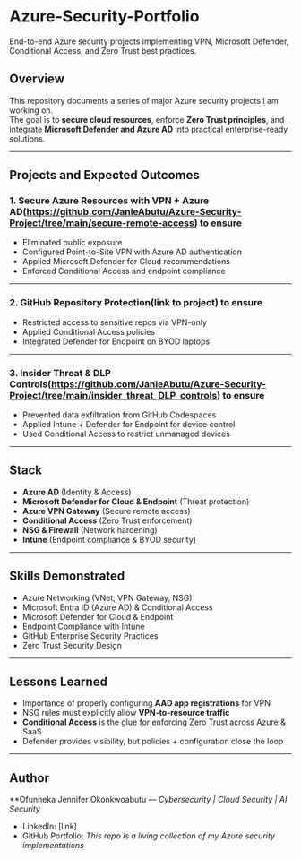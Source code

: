 # Azure-Security-Portfolio
End-to-end Azure security projects implementing VPN, Microsoft Defender, Conditional Access, and Zero Trust best practices.


##  Overview
This repository documents a series of major Azure security projects I am working on.  
The goal is to **secure cloud resources**, enforce **Zero Trust principles**, and integrate **Microsoft Defender and Azure AD** into practical enterprise-ready solutions.

---

##  Projects and Expected Outcomes

### 1. Secure Azure Resources with VPN + Azure AD(https://github.com/JanieAbutu/Azure-Security-Project/tree/main/secure-remote-access) to ensure
- Eliminated public exposure  
- Configured Point-to-Site VPN with Azure AD authentication  
- Applied Microsoft Defender for Cloud recommendations  
- Enforced Conditional Access and endpoint compliance  

---

### 2. GitHub Repository Protection(link to project) to ensure
- Restricted access to sensitive repos via VPN-only  
- Applied Conditional Access policies  
- Integrated Defender for Endpoint on BYOD laptops  

---

### 3. Insider Threat & DLP Controls(https://github.com/JanieAbutu/Azure-Security-Project/tree/main/insider_threat_DLP_controls) to ensure
- Prevented data exfiltration from GitHub Codespaces  
- Applied Intune + Defender for Endpoint for device control  
- Used Conditional Access to restrict unmanaged devices  

---

##  Stack
- **Azure AD** (Identity & Access)  
- **Microsoft Defender for Cloud & Endpoint** (Threat protection)  
- **Azure VPN Gateway** (Secure remote access)  
- **Conditional Access** (Zero Trust enforcement)  
- **NSG & Firewall** (Network hardening)  
- **Intune** (Endpoint compliance & BYOD security)  

---

##  Skills Demonstrated

- Azure Networking (VNet, VPN Gateway, NSG)  
- Microsoft Entra ID (Azure AD) & Conditional Access  
- Microsoft Defender for Cloud & Endpoint  
- Endpoint Compliance with Intune  
- GitHub Enterprise Security Practices  
- Zero Trust Security Design

---

## Lessons Learned
- Importance of properly configuring **AAD app registrations** for VPN  
- NSG rules must explicitly allow **VPN-to-resource traffic**  
- **Conditional Access** is the glue for enforcing Zero Trust across Azure & SaaS  
- Defender provides visibility, but policies + configuration close the loop  

---

## Author
**Ofunneka Jennifer Okonkwoabutu — *Cybersecurity | Cloud Security | AI Security*  
- LinkedIn: [link]  
- GitHub Portfolio: *This repo is a living collection of my Azure security implementations*

